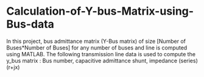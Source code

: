 # Calculation-of-Y-bus-Matrix-using-Bus-data
In this project, bus admittance matrix (Y-Bus matrix) of size [Number of Buses*Number of Buses] for any number of buses and line is computed using MATLAB.
The following transmission line data is used to compute the y_bus matrix : 
Bus number, capacitive admittance shunt, impedance (series)(r+jx)
